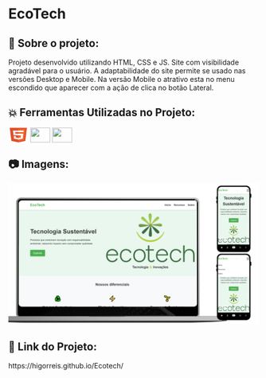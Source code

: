 <h1>EcoTech</h1>
<h2>📄 Sobre o projeto: </h2>
<p>Projeto desenvolvido utilizando HTML, CSS e JS. Site com visibilidade agradável para o usuário. A adaptabilidade do site permite se usado nas versões Desktop e Mobile. Na versão Mobile o atrativo esta no menu escondido que aparecer com a ação de clica no botão Lateral. </p>
<h2>💥  Ferramentas Utilizadas no Projeto:</h2>
 <div style= "display:inline_block">
   <img align="center" alt="Higor-HTML" height="30" width="40" src="https://raw.githubusercontent.com/devicons/devicon/master/icons/html5/html5-original.svg">
   <img align="center" height="30" width="40 "src="https://cdn.jsdelivr.net/gh/devicons/devicon@latest/icons/css3/css3-original.svg" /> 
   <img align="center" height="30" width="40 " src="https://cdn.jsdelivr.net/gh/devicons/devicon@latest/icons/javascript/javascript-plain.svg" />
 </div>
 <h2>📷 Imagens:</h2>
 <img src="./img/Tela de Apresentação.png">
 <h2>🔗 Link do Projeto:</h2>
 https://higorreis.github.io/Ecotech/



